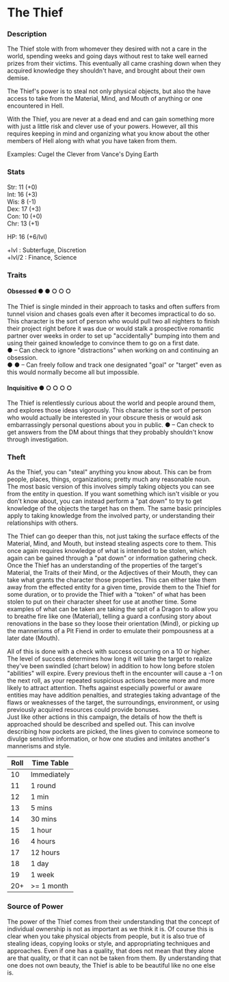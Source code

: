 # The Thief

### Description
The Thief stole with from whomever they desired with not a care in the world, spending weeks and going days without rest to take well earned prizes from their victims. This eventually all came crashing down when they acquired knowledge they shouldn't have, and brought about their own demise.

The Thief's power is to steal not only physical objects, but also the have access to take from the Material, Mind, and Mouth of anything or one encountered in Hell.  

With the Thief, you are never at a dead end and can gain something more with just a little risk and clever use of your powers. However, all this requires keeping in mind and organizing what you know about the other members of Hell along with what you have taken from them.

Examples: Cugel the Clever from Vance's Dying Earth

### Stats
Str: 11 (+0)  
Int: 16 (+3)  
Wis: 8  (-1)  
Dex: 17 (+3)  
Con: 10 (+0)  
Chr: 13 (+1)  

HP: 16 (+6/lvl)

+lvl   : Subterfuge, Discretion  
+lvl/2 : Finance, Science

### Traits
#### Obsessed ● ● ○ ○ ○
The Thief is single minded in their approach to tasks and often suffers from tunnel vision and chases goals even after it becomes impractical to do so. This character is the sort of person who would pull two all nighters to finish their project right before it was due or would stalk a prospective romantic partner over weeks in order to set up "accidentally" bumping into them and using their gained knowledge to convince them to go on a first date.  
● – Can check to ignore "distractions" when working on and continuing an obsession.  
● ● – Can freely follow and track one designated "goal" or "target" even as this would normally become all but impossible.

#### Inquisitive ● ○ ○ ○ ○
The Thief is relentlessly curious about the world and people around them, and explores those ideas vigorously. This character is the sort of person who would actually be interested in your obscure thesis or would ask embarrassingly personal questions about you in public. 
● – Can check to get answers from the DM about things that they probably shouldn't know through investigation.

### Theft
As the Thief, you can "steal" anything you know about. This can be from people, places, things, organizations; pretty much any reasonable noun. The most basic version of this involves simply taking objects you can see from the entity in question. If you want something which isn't visible or you don't know about, you can instead perform a "pat down" to try to get knowledge of the objects the target has on them. The same basic principles apply to taking knowledge from the involved party, or understanding their relationships with others. 

The Thief can go deeper than this, not just taking the surface effects of the Material, Mind, and Mouth, but instead stealing aspects core to them. This once again requires knowledge of what is intended to be stolen, which again can be gained through a "pat down" or information gathering check. Once the Thief has an understanding of the properties of the target's Material, the Traits of their Mind, or the Adjectives of their Mouth, they can take what grants the character those properties. This can either take them away from the effected entity for a given time, provide them to the Thief for some duration, or to provide the Thief with a "token" of what has been stolen to put on their character sheet for use at another time. Some examples of what can be taken are taking the spit of a Dragon to allow you to breathe fire like one (Material), telling a guard a confusing story about renovations in the base so they loose their orientation (Mind), or picking up the mannerisms of a Pit Fiend in order to emulate their pompousness at a later date (Mouth).

All of this is done with a check with success occurring on a 10 or higher. The level of success determines how long it will take the target to realize they've been swindled (chart below) in addition to how long before stolen "abilities" will expire. Every previous theft in the encounter will cause a -1 on the next roll, as your repeated suspicious actions become more and more likely to attract attention. Thefts against especially powerful or aware entities may have addition penalties, and strategies taking advantage of the flaws or weaknesses of the target, the surroundings, environment, or using previously acquired resources could provide bonuses.  
Just like other actions in this campaign, the details of how the theft is approached should be described and spelled out. This can involve describing how pockets are picked, the lines given to convince someone to divulge sensitive information, or how one studies and imitates another's mannerisms and style.

| Roll | Time Table  |
| ---- | ----------- |
| 10   | Immediately |
| 11   | 1 round     |
| 12   | 1 min       |
| 13   | 5 mins      |
| 14   | 30 mins     |
| 15   | 1 hour      |
| 16   | 4 hours     |
| 17   | 12 hours    |
| 18   | 1 day       |
| 19   | 1 week      |
| 20+  | >= 1 month  |


### Source of Power
The power of the Thief comes from their understanding that the concept of individual ownership is not as important as we think it is. Of course this is clear when you take physical objects from people, but it is also true of stealing ideas, copying looks or style, and appropriating techniques and approaches. Even if one has a quality, that does not mean that they alone are that quality, or that it can not be taken from them. By understanding that one does not own beauty, the Thief is able to be beautiful like no one else is.

